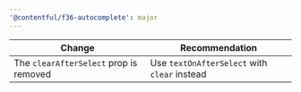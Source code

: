 ```yaml
---
'@contentful/f36-autocomplete': major
---
```


| Change | Recommendation |
|--------|--------|
| The `clearAfterSelect` prop is removed | Use `textOnAfterSelect` with `clear` instead |
